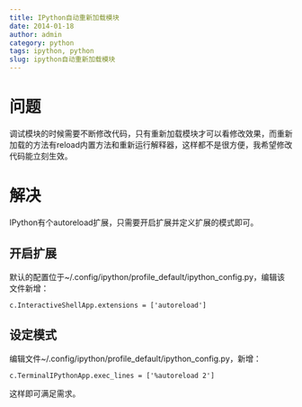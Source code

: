 ```yaml
---
title: IPython自动重新加载模块
date: 2014-01-18
author: admin
category: python
tags: ipython, python
slug: ipython自动重新加载模块
---
```


问题
====

调试模块的时候需要不断修改代码，只有重新加载模块才可以看修改效果，而重新加载的方法有reload内置方法和重新运行解释器，这样都不是很方便，我希望修改代码能立刻生效。

解决
====

IPython有个autoreload扩展，只需要开启扩展并定义扩展的模式即可。

开启扩展
--------

默认的配置位于\~/.config/ipython/profile\_default/ipython\_config.py，编辑该文件新增：

    c.InteractiveShellApp.extensions = ['autoreload']

设定模式
--------

编辑文件\~/.config/ipython/profile\_default/ipython\_config.py，新增：

    c.TerminalIPythonApp.exec_lines = ['%autoreload 2']

这样即可满足需求。
